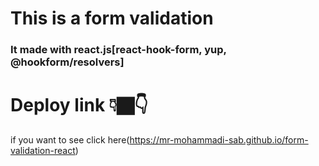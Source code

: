 # This is a form validation
### It made with react.js[react-hook-form, yup, @hookform/resolvers]
# Deploy link 👇🏿👇
if you want to see click here(https://mr-mohammadi-sab.github.io/form-validation-react)